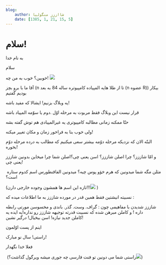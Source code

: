 ```yaml
---
blog:
    author: شااززز منگولیا
    date: [1385, 1, 21, 15, 5]
---
```

# سلام!

<div class="cnt">
<p>به نام خدا</p>
<p>سلام</p>
<p>خوبین؟ خوب به من چه! <img src="http://blogfa.com/images/smileys/03.gif"/></p>
<p>آقا ما با برو بچز (n تا از طلا هایه المپیاده کامپیوتره ساله 84 به بعد (n عضوه R)) بیکار بودیم گفتیم</p>
<p>یه وبلاگ بزنیم! ایشالا که مفید باشه!</p>
<p>قرار نیست این وبلاگ فقط مربوت به مرحله اوّل .دوم یا سوّمه المپیاد باشه</p>
<p>حتّا ممکنه زمانی مطالبه کامپیوتری یه غیرالمپیادی هم توش گفته بشه</p>
<p>ولی خوب بنا به فراخور زمان و مکان تغییر میکنه!</p>
<p>البتّه الان که نزدیکه مرحله دوّمه بیشتر سعی میکنیم که مطالب به درده مرحله دوّم بخوره!</p>
<p>و امّا شاززز؟ چرا اصلن شاززز؟ اسن یعنی چی؟اصلن شما چرا میخاین بدونین شاززز یعنی چی!</p>
<p> مثلن مگه شما میدونین که هرم خؤو پوس چیه؟ میدونین الفاقنطورس اسم کدوم ستاره است؟</p>
<p>(تازه این اسم ها همشون وجوده خارجی دارن!!!<img src="http://blogfa.com/images/smileys/03.gif"/> )</p>
<p>نسبیته انیشتین فقط همین قدر در مورده شاززز به ما اطلاعات میده که :</p>
<p>شاززز شدیدن با مفاهیمی چون : گراف. وست. گذر. باندی و مخسوسن مورتی رابطه داره ! و کاملن مبرهن شده که نسبیت قدرته توجیهه شاززز رو نداره!یه ایده یه کاملن جدید نیازه! اسن بیخیال! درگیر نشین!</p>
<p>اینم از پست اوّلمون</p>
<p>راستی! سال نو مبارک!</p>
<p>فعلا خدا نگهدار</p>
<p> (راستی شما می دونین تو فنت فارسی چه جوری میشه ویرگول گذاشت؟<img src="http://blogfa.com/images/smileys/03.gif"/>)</p>
</div>
